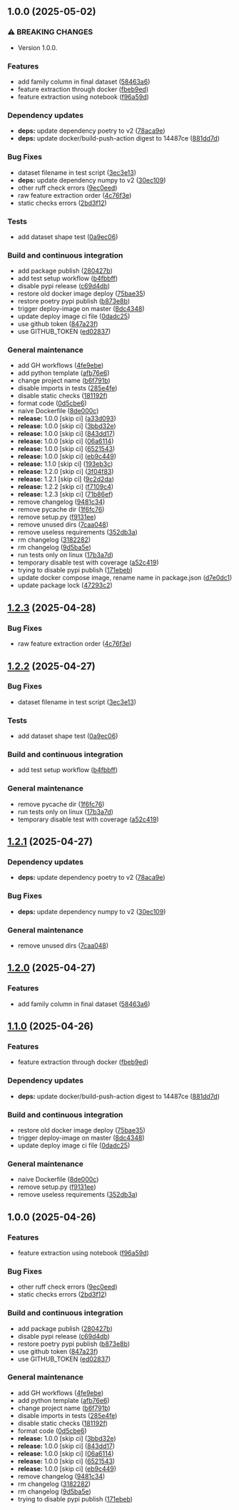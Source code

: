 ## 1.0.0 (2025-05-02)

### ⚠ BREAKING CHANGES

* Version 1.0.0.

### Features

* add family column in final dataset ([58463a6](https://github.com/Malware-Concept-Drift-Detection/ember-features-extraction/commit/58463a6a6781fc219e28d3b8c1136cef0baccb69))
* feature extraction through docker ([fbeb9ed](https://github.com/Malware-Concept-Drift-Detection/ember-features-extraction/commit/fbeb9ede7d23434db753758eae885e5690a4994c))
* feature extraction using notebook ([f96a59d](https://github.com/Malware-Concept-Drift-Detection/ember-features-extraction/commit/f96a59dd3813260102bbbe2cd892a33a62409bb4))

### Dependency updates

* **deps:** update dependency poetry to v2 ([78aca9e](https://github.com/Malware-Concept-Drift-Detection/ember-features-extraction/commit/78aca9e6739427c870f9bb12c1f66fdd7f0f30b5))
* **deps:** update docker/build-push-action digest to 14487ce ([881dd7d](https://github.com/Malware-Concept-Drift-Detection/ember-features-extraction/commit/881dd7dc978e52f303a1d85b782988265a4db1af))

### Bug Fixes

* dataset filename in test script ([3ec3e13](https://github.com/Malware-Concept-Drift-Detection/ember-features-extraction/commit/3ec3e136cdbc051fceef4c65955adf894f5bea99))
* **deps:** update dependency numpy to v2 ([30ec109](https://github.com/Malware-Concept-Drift-Detection/ember-features-extraction/commit/30ec10950d33ff8bb4c3cb3831b8a4abbd06e25c))
* other ruff check errors ([9ec0eed](https://github.com/Malware-Concept-Drift-Detection/ember-features-extraction/commit/9ec0eed324e0ba79c71146c248c5f908b9b8a1ce))
* raw feature extraction order ([4c76f3e](https://github.com/Malware-Concept-Drift-Detection/ember-features-extraction/commit/4c76f3ef57115b550b5aa9bd23846daba47e3eec))
* static checks errors ([2bd3f12](https://github.com/Malware-Concept-Drift-Detection/ember-features-extraction/commit/2bd3f12f4d58bcf1a3665eb8a493ef923396941a))

### Tests

* add dataset shape test ([0a9ec06](https://github.com/Malware-Concept-Drift-Detection/ember-features-extraction/commit/0a9ec0697837de2e779d7ebfca5487795a7e8270))

### Build and continuous integration

* add package publish ([280427b](https://github.com/Malware-Concept-Drift-Detection/ember-features-extraction/commit/280427b8478509d33e9dc53ab6b8d63483a20bcc))
* add test setup workflow ([b4fbbff](https://github.com/Malware-Concept-Drift-Detection/ember-features-extraction/commit/b4fbbffaaafa80bd6e1b223cf5065216f6bc860c))
* disable pypi release ([c69d4db](https://github.com/Malware-Concept-Drift-Detection/ember-features-extraction/commit/c69d4db0daa98266bd2f6ec1f432de67449a427a))
* restore old docker image deploy ([75bae35](https://github.com/Malware-Concept-Drift-Detection/ember-features-extraction/commit/75bae35ca049d2cff0054f6092cba4cab95d53d8))
* restore poetry pypi publish ([b873e8b](https://github.com/Malware-Concept-Drift-Detection/ember-features-extraction/commit/b873e8b20f3a0ee0095f619cc60ba8e9e351b54d))
* trigger deploy-image on master ([8dc4348](https://github.com/Malware-Concept-Drift-Detection/ember-features-extraction/commit/8dc4348c57e7d14a3e4f000a1bac08de3f266f5c))
* update deploy image ci file ([0dadc25](https://github.com/Malware-Concept-Drift-Detection/ember-features-extraction/commit/0dadc2591805b9c7341149301b7ba94b23d840fe))
* use github token ([847a23f](https://github.com/Malware-Concept-Drift-Detection/ember-features-extraction/commit/847a23f7cd3564b4f00cb1541ef17aad7a3ea3ae))
* use GITHUB_TOKEN ([ed02837](https://github.com/Malware-Concept-Drift-Detection/ember-features-extraction/commit/ed02837fed7819abcf105c434862a53c9ca3c1b9))

### General maintenance

* add GH workflows ([4fe9ebe](https://github.com/Malware-Concept-Drift-Detection/ember-features-extraction/commit/4fe9ebe1d351d0562ebe70dc2e8bb98a04bf2dbd))
* add python template ([afb76e6](https://github.com/Malware-Concept-Drift-Detection/ember-features-extraction/commit/afb76e6b9546c9440fbc277febcf1f5a5bc1af8a))
* change project name ([b6f791b](https://github.com/Malware-Concept-Drift-Detection/ember-features-extraction/commit/b6f791bd3b2918bd870219530caa49ee0ef16e55))
* disable imports in tests ([285e4fe](https://github.com/Malware-Concept-Drift-Detection/ember-features-extraction/commit/285e4fe6c9d8bad3fab68a811ff9f4843982aec6))
* disable static checks ([181192f](https://github.com/Malware-Concept-Drift-Detection/ember-features-extraction/commit/181192f8ddb37c951ccc8318269c756ccaba903b))
* format code ([0d5cbe6](https://github.com/Malware-Concept-Drift-Detection/ember-features-extraction/commit/0d5cbe6be6aae9b2d78ec48206f8f34227e4a13f))
* naive Dockerfile ([8de000c](https://github.com/Malware-Concept-Drift-Detection/ember-features-extraction/commit/8de000c5753dc890086d0463cf0575f59b308c30))
* **release:** 1.0.0 [skip ci] ([a33d093](https://github.com/Malware-Concept-Drift-Detection/ember-features-extraction/commit/a33d0931a1a3a0c15cd596ceac9ee1af14b180f8))
* **release:** 1.0.0 [skip ci] ([3bbd32e](https://github.com/Malware-Concept-Drift-Detection/ember-features-extraction/commit/3bbd32e6dba59c1bb9edb10b05865cc35448355f))
* **release:** 1.0.0 [skip ci] ([843dd17](https://github.com/Malware-Concept-Drift-Detection/ember-features-extraction/commit/843dd17646f63187b66957507676ea889482e0e2))
* **release:** 1.0.0 [skip ci] ([06a6114](https://github.com/Malware-Concept-Drift-Detection/ember-features-extraction/commit/06a61145698bf6c4d59889d301549cd7e2ac3c4a))
* **release:** 1.0.0 [skip ci] ([6521543](https://github.com/Malware-Concept-Drift-Detection/ember-features-extraction/commit/65215439d6e2bb39bb038801c4d9b49bd601cb58))
* **release:** 1.0.0 [skip ci] ([eb9c449](https://github.com/Malware-Concept-Drift-Detection/ember-features-extraction/commit/eb9c44975a5162083e3c08fb03bb58c4321a2d26))
* **release:** 1.1.0 [skip ci] ([193eb3c](https://github.com/Malware-Concept-Drift-Detection/ember-features-extraction/commit/193eb3cc03c583ddb1ecf36f1eaf2db3bb209a11))
* **release:** 1.2.0 [skip ci] ([3f04f83](https://github.com/Malware-Concept-Drift-Detection/ember-features-extraction/commit/3f04f834f12c1a11ceba8cc7c6ebf39257778721))
* **release:** 1.2.1 [skip ci] ([9c2d2da](https://github.com/Malware-Concept-Drift-Detection/ember-features-extraction/commit/9c2d2da8bface7fe1d14527db5a62ebbd4627bd9))
* **release:** 1.2.2 [skip ci] ([f7109c4](https://github.com/Malware-Concept-Drift-Detection/ember-features-extraction/commit/f7109c4ad5ff8689eceb4de5d5e820ad83eeb8c9))
* **release:** 1.2.3 [skip ci] ([71b86ef](https://github.com/Malware-Concept-Drift-Detection/ember-features-extraction/commit/71b86efeeb5624d88482fc9b8b888dc6fdcf11c4))
* remove changelog ([9481c34](https://github.com/Malware-Concept-Drift-Detection/ember-features-extraction/commit/9481c346ad5700efca984639a363946f2697f15d))
* remove pycache dir ([1f6fc76](https://github.com/Malware-Concept-Drift-Detection/ember-features-extraction/commit/1f6fc7696404f26b9848ca0084f698d886900aa9))
* remove setup.py ([f9131ee](https://github.com/Malware-Concept-Drift-Detection/ember-features-extraction/commit/f9131eea7ebd2dfeb51808cf588c0eb28f072684))
* remove unused dirs ([7caa048](https://github.com/Malware-Concept-Drift-Detection/ember-features-extraction/commit/7caa048b82cd9071fc718b3f2a3cb0edc6afc33d))
* remove useless requirements ([352db3a](https://github.com/Malware-Concept-Drift-Detection/ember-features-extraction/commit/352db3aade02901e555bc14e647c55273d8a729d))
* rm changelog ([3182282](https://github.com/Malware-Concept-Drift-Detection/ember-features-extraction/commit/318228265a40e258a7bce83bfa0b7be4a879433d))
* rm changelog ([9d5ba5e](https://github.com/Malware-Concept-Drift-Detection/ember-features-extraction/commit/9d5ba5ec33953d3023067e6dbcffab5717a1e5f8))
* run tests only on linux ([17b3a7d](https://github.com/Malware-Concept-Drift-Detection/ember-features-extraction/commit/17b3a7d02f42884f1398a185940e31eedbc9d0e9))
* temporary disable test with coverage ([a52c419](https://github.com/Malware-Concept-Drift-Detection/ember-features-extraction/commit/a52c41914430463ba2b4a766fb562eafc026348e))
* trying to disable pypi publish ([171ebeb](https://github.com/Malware-Concept-Drift-Detection/ember-features-extraction/commit/171ebebe569100258de0c6e94ea27dc856f52356))
* update docker compose image, rename name in package.json ([d7e0dc1](https://github.com/Malware-Concept-Drift-Detection/ember-features-extraction/commit/d7e0dc1c1680755b7ab44cb9beaef51757412f69))
* update package lock ([47293c2](https://github.com/Malware-Concept-Drift-Detection/ember-features-extraction/commit/47293c240dfef6dd307ec5ce6d15929a83c04b8b))

## [1.2.3](https://github.com/w-disaster/ember/compare/1.2.2...1.2.3) (2025-04-28)

### Bug Fixes

* raw feature extraction order ([4c76f3e](https://github.com/w-disaster/ember/commit/4c76f3ef57115b550b5aa9bd23846daba47e3eec))

## [1.2.2](https://github.com/w-disaster/ember/compare/1.2.1...1.2.2) (2025-04-27)

### Bug Fixes

* dataset filename in test script ([3ec3e13](https://github.com/w-disaster/ember/commit/3ec3e136cdbc051fceef4c65955adf894f5bea99))

### Tests

* add dataset shape test ([0a9ec06](https://github.com/w-disaster/ember/commit/0a9ec0697837de2e779d7ebfca5487795a7e8270))

### Build and continuous integration

* add test setup workflow ([b4fbbff](https://github.com/w-disaster/ember/commit/b4fbbffaaafa80bd6e1b223cf5065216f6bc860c))

### General maintenance

* remove pycache dir ([1f6fc76](https://github.com/w-disaster/ember/commit/1f6fc7696404f26b9848ca0084f698d886900aa9))
* run tests only on linux ([17b3a7d](https://github.com/w-disaster/ember/commit/17b3a7d02f42884f1398a185940e31eedbc9d0e9))
* temporary disable test with coverage ([a52c419](https://github.com/w-disaster/ember/commit/a52c41914430463ba2b4a766fb562eafc026348e))

## [1.2.1](https://github.com/w-disaster/ember/compare/1.2.0...1.2.1) (2025-04-27)

### Dependency updates

* **deps:** update dependency poetry to v2 ([78aca9e](https://github.com/w-disaster/ember/commit/78aca9e6739427c870f9bb12c1f66fdd7f0f30b5))

### Bug Fixes

* **deps:** update dependency numpy to v2 ([30ec109](https://github.com/w-disaster/ember/commit/30ec10950d33ff8bb4c3cb3831b8a4abbd06e25c))

### General maintenance

* remove unused dirs ([7caa048](https://github.com/w-disaster/ember/commit/7caa048b82cd9071fc718b3f2a3cb0edc6afc33d))

## [1.2.0](https://github.com/w-disaster/ember/compare/1.1.0...1.2.0) (2025-04-27)

### Features

* add family column in final dataset ([58463a6](https://github.com/w-disaster/ember/commit/58463a6a6781fc219e28d3b8c1136cef0baccb69))

## [1.1.0](https://github.com/w-disaster/ember/compare/1.0.0...1.1.0) (2025-04-26)

### Features

* feature extraction through docker ([fbeb9ed](https://github.com/w-disaster/ember/commit/fbeb9ede7d23434db753758eae885e5690a4994c))

### Dependency updates

* **deps:** update docker/build-push-action digest to 14487ce ([881dd7d](https://github.com/w-disaster/ember/commit/881dd7dc978e52f303a1d85b782988265a4db1af))

### Build and continuous integration

* restore old docker image deploy ([75bae35](https://github.com/w-disaster/ember/commit/75bae35ca049d2cff0054f6092cba4cab95d53d8))
* trigger deploy-image on master ([8dc4348](https://github.com/w-disaster/ember/commit/8dc4348c57e7d14a3e4f000a1bac08de3f266f5c))
* update deploy image ci file ([0dadc25](https://github.com/w-disaster/ember/commit/0dadc2591805b9c7341149301b7ba94b23d840fe))

### General maintenance

* naive Dockerfile ([8de000c](https://github.com/w-disaster/ember/commit/8de000c5753dc890086d0463cf0575f59b308c30))
* remove setup.py ([f9131ee](https://github.com/w-disaster/ember/commit/f9131eea7ebd2dfeb51808cf588c0eb28f072684))
* remove useless requirements ([352db3a](https://github.com/w-disaster/ember/commit/352db3aade02901e555bc14e647c55273d8a729d))

## 1.0.0 (2025-04-26)

### Features

* feature extraction using notebook ([f96a59d](https://github.com/w-disaster/ember/commit/f96a59dd3813260102bbbe2cd892a33a62409bb4))

### Bug Fixes

* other ruff check errors ([9ec0eed](https://github.com/w-disaster/ember/commit/9ec0eed324e0ba79c71146c248c5f908b9b8a1ce))
* static checks errors ([2bd3f12](https://github.com/w-disaster/ember/commit/2bd3f12f4d58bcf1a3665eb8a493ef923396941a))

### Build and continuous integration

* add package publish ([280427b](https://github.com/w-disaster/ember/commit/280427b8478509d33e9dc53ab6b8d63483a20bcc))
* disable pypi release ([c69d4db](https://github.com/w-disaster/ember/commit/c69d4db0daa98266bd2f6ec1f432de67449a427a))
* restore poetry pypi publish ([b873e8b](https://github.com/w-disaster/ember/commit/b873e8b20f3a0ee0095f619cc60ba8e9e351b54d))
* use github token ([847a23f](https://github.com/w-disaster/ember/commit/847a23f7cd3564b4f00cb1541ef17aad7a3ea3ae))
* use GITHUB_TOKEN ([ed02837](https://github.com/w-disaster/ember/commit/ed02837fed7819abcf105c434862a53c9ca3c1b9))

### General maintenance

* add GH workflows ([4fe9ebe](https://github.com/w-disaster/ember/commit/4fe9ebe1d351d0562ebe70dc2e8bb98a04bf2dbd))
* add python template ([afb76e6](https://github.com/w-disaster/ember/commit/afb76e6b9546c9440fbc277febcf1f5a5bc1af8a))
* change project name ([b6f791b](https://github.com/w-disaster/ember/commit/b6f791bd3b2918bd870219530caa49ee0ef16e55))
* disable imports in tests ([285e4fe](https://github.com/w-disaster/ember/commit/285e4fe6c9d8bad3fab68a811ff9f4843982aec6))
* disable static checks ([181192f](https://github.com/w-disaster/ember/commit/181192f8ddb37c951ccc8318269c756ccaba903b))
* format code ([0d5cbe6](https://github.com/w-disaster/ember/commit/0d5cbe6be6aae9b2d78ec48206f8f34227e4a13f))
* **release:** 1.0.0 [skip ci] ([3bbd32e](https://github.com/w-disaster/ember/commit/3bbd32e6dba59c1bb9edb10b05865cc35448355f))
* **release:** 1.0.0 [skip ci] ([843dd17](https://github.com/w-disaster/ember/commit/843dd17646f63187b66957507676ea889482e0e2))
* **release:** 1.0.0 [skip ci] ([06a6114](https://github.com/w-disaster/ember/commit/06a61145698bf6c4d59889d301549cd7e2ac3c4a))
* **release:** 1.0.0 [skip ci] ([6521543](https://github.com/w-disaster/ember/commit/65215439d6e2bb39bb038801c4d9b49bd601cb58))
* **release:** 1.0.0 [skip ci] ([eb9c449](https://github.com/w-disaster/ember/commit/eb9c44975a5162083e3c08fb03bb58c4321a2d26))
* remove changelog ([9481c34](https://github.com/w-disaster/ember/commit/9481c346ad5700efca984639a363946f2697f15d))
* rm changelog ([3182282](https://github.com/w-disaster/ember/commit/318228265a40e258a7bce83bfa0b7be4a879433d))
* rm changelog ([9d5ba5e](https://github.com/w-disaster/ember/commit/9d5ba5ec33953d3023067e6dbcffab5717a1e5f8))
* trying to disable pypi publish ([171ebeb](https://github.com/w-disaster/ember/commit/171ebebe569100258de0c6e94ea27dc856f52356))
